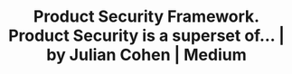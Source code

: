 ---
id: 1759815079450b5uvairpc
title: "Product Security Framework. Product Security is a superset of… | by Julian Cohen | Medium"
url: https://hockeyinjune.medium.com/product-security-14127b5838ba
tags: ["test"]
createdAt: 2025-10-07T05:31:19.447Z
updatedAt: 2025-10-07T05:31:19.824Z
---